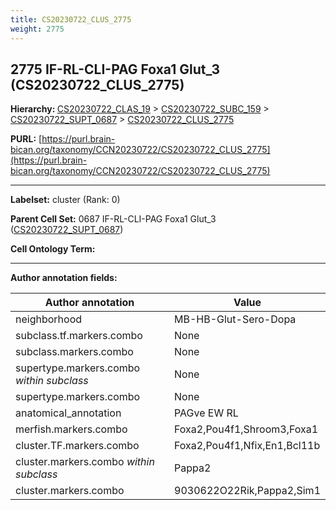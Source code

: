 ```yaml
---
title: CS20230722_CLUS_2775
weight: 2775
---
```

## 2775 IF-RL-CLI-PAG Foxa1 Glut_3 (CS20230722_CLUS_2775)
<b>Hierarchy: </b>
[CS20230722_CLAS_19](../CS20230722_CLAS_19) >
[CS20230722_SUBC_159](../CS20230722_SUBC_159) >
[CS20230722_SUPT_0687](../CS20230722_SUPT_0687) >
[CS20230722_CLUS_2775](../CS20230722_CLUS_2775)

**PURL:** [https://purl.brain-bican.org/taxonomy/CCN20230722/CS20230722_CLUS_2775](https://purl.brain-bican.org/taxonomy/CCN20230722/CS20230722_CLUS_2775)

---


**Labelset:** cluster (Rank: 0)

**Parent Cell Set:** 0687 IF-RL-CLI-PAG Foxa1 Glut_3 ([CS20230722_SUPT_0687](../CS20230722_SUPT_0687))



**Cell Ontology Term:** 

[MARKER GENES.]: #


---

[TRANSFERRED ANNOTATIONS.]: #


[AUTHOR ANNOTATION FIELDS.]: #


**Author annotation fields:**

| Author annotation | Value |
|-------------------|-------|
|neighborhood|MB-HB-Glut-Sero-Dopa|
|subclass.tf.markers.combo|None|
|subclass.markers.combo|None|
|supertype.markers.combo _within subclass_|None|
|supertype.markers.combo|None|
|anatomical_annotation|PAGve EW RL|
|merfish.markers.combo|Foxa2,Pou4f1,Shroom3,Foxa1|
|cluster.TF.markers.combo|Foxa2,Pou4f1,Nfix,En1,Bcl11b|
|cluster.markers.combo _within subclass_|Pappa2|
|cluster.markers.combo|9030622O22Rik,Pappa2,Sim1|
